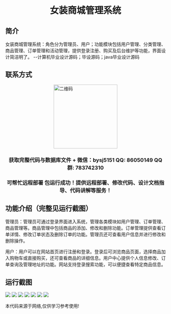 <p><h1 align="center">女装商城管理系统</h1></p>

## 简介
女装商城管理系统：角色分为管理员、用户；功能模块包括用户管理、分类管理、商品管理、订单管理和活动管理，提供登录注册、购买及后台维护等功能，界面设计简洁明了。    --计算机毕业设计源码；毕设源码；java毕业设计源码


## 联系方式
<img src="https://bs-1329754181.cos.ap-shanghai.myqcloud.com/wx.jpg" alt="二维码" style="display: block; margin: 0 auto;" width="200px">
<p><h3 align="center">获取完整代码与数据库文件 + 微信：bysj5151 QQ: 86050149 QQ群: 783742310</h3></p>
<p><h3 align="center">可帮忙远程部署 包运行成功！提供远程部署、修改代码、设计文档指导、代码讲解等服务！</h3></p>

## 功能介绍（完整见运行截图）
管理员：管理员可通过登录界面进入系统，管理各类模块如用户管理、订单管理、商品管理等。商品管理中包括商品的添加、修改和删除功能。订单管理提供查看订单详情、修改订单状态及删除订单的功能。管理员还可查看用户信息并进行修改和删除操作。    

用户：用户可以在网站首页进行注册和登录。登录后可浏览商品页面，选择商品加入购物车或直接购买，还可查看商品的详细信息。用户中心提供个人信息修改、订单查询及管理地址的功能。网站支持登录搜索功能，可以便捷查看特定商品信息。


## 运行截图
![](imgs/588112-20231024164625054-1490329270.png)
![](imgs/588112-20231024164636005-260915493.png)
![](imgs/588112-20231024164642092-1475093964.png)
![](imgs/588112-20231024164710640-145056900.png)
![](imgs/588112-20231024164841517-2080006709.png)
![](imgs/588112-20231024164845002-627360042.png)
![](imgs/588112-20231024164848745-1138019334.png)

<p>本代码来源于网络,仅供学习参考使用!</p>
